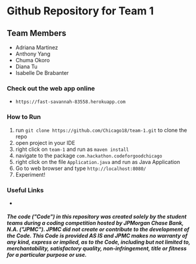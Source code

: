 # Github Repository for Team 1

## Team Members
- Adriana Martinez
- Anthony Yang
- Chuma Okoro
- Diana Tu
- Isabelle De Brabanter

### Check out the web app online
- ```https://fast-savannah-83558.herokuapp.com```

### How to Run
1. run ```git clone https://github.com/Chicago18/team-1.git``` to clone the repo
2. open project in your IDE
3. right click on ```team-1``` and run as ```maven install```
3. navigate to the package ```com.hackathon.codeforgoodchicago```
4. right click on the file ```Application.java``` and run as Java Application
5. Go to web browser and type ```http://localhost:8080/```
6. Experiment!


### Useful Links
* 

##### The code ("Code") in this repository was created solely by the student teams during a coding competition hosted by JPMorgan Chase Bank, N.A. ("JPMC").						JPMC did not create or contribute to the development of the Code.  This Code is provided AS IS and JPMC makes no warranty of any kind, express or implied, as to the Code,						including but not limited to, merchantability, satisfactory quality, non-infringement, title or fitness for a particular purpose or use.